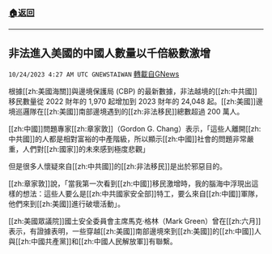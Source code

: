 ###  [:house:返回](README.md)
---


## 非法進入美國的中國人數量以千倍級數激增
`10/24/2023 4:27 AM UTC GNEWSTAIWAN` [轉載自GNews](https://gnews.org/articles/1872747)



根據[[zh:美國海關]]與邊境保護局 (CBP) 的最新數據，非法越境的[[zh:中共國]]移民數量從 2022 財年的 1,970 起增加到 2023 財年的 24,048 起。[[zh:美國]]邊境巡邏隊在[[zh:美國]]南部邊境遇到的[[zh:非法移民]]總數超過 200 萬人。  

[[zh:中國]]問題專家[[zh:章家敦]]（Gordon G. Chang）表示，「這些人離開[[zh:中共國]]的人都是相對富裕的中產階級，所以顯示[[zh:中國]]社會的問題非常嚴重，人們對[[zh:國家]]的未來感到極度悲觀」

  

但是很多人懷疑來自[[zh:中共國]]的[[zh:非法移民]]是出於邪惡目的。

  

[[zh:章家敦]]說，「當我第一次看到[[zh:中國]]移民激增時，我的腦海中浮現出這樣的想法：這些人要么是[[zh:中共國家安全部]]特工，要么來自[[zh:中國]]軍隊，他們來到[[zh:美國]]進行破壞活動」。

  

[[zh:美國眾議院]]國土安全委員會主席馬克·格林（Mark Green）曾在[[zh:六月]]表示，有證據表明，一些穿越[[zh:美國]]南部邊境來到[[zh:美國]]的[[zh:中國]]人與[[zh:中國共產黨]]和[[zh:中國人民解放軍]]有聯繫。
